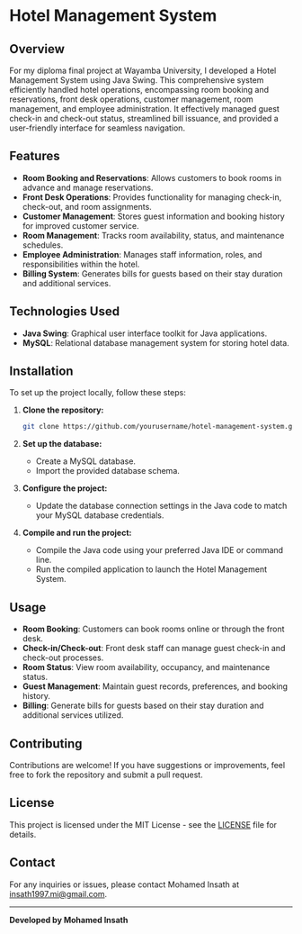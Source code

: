 # Hotel Management System

## Overview

For my diploma final project at Wayamba University, I developed a Hotel Management System using Java Swing. This comprehensive system efficiently handled hotel operations, encompassing room booking and reservations, front desk operations, customer management, room management, and employee administration. It effectively managed guest check-in and check-out status, streamlined bill issuance, and provided a user-friendly interface for seamless navigation.

## Features

- **Room Booking and Reservations**: Allows customers to book rooms in advance and manage reservations.
- **Front Desk Operations**: Provides functionality for managing check-in, check-out, and room assignments.
- **Customer Management**: Stores guest information and booking history for improved customer service.
- **Room Management**: Tracks room availability, status, and maintenance schedules.
- **Employee Administration**: Manages staff information, roles, and responsibilities within the hotel.
- **Billing System**: Generates bills for guests based on their stay duration and additional services.

## Technologies Used

- **Java Swing**: Graphical user interface toolkit for Java applications.
- **MySQL**: Relational database management system for storing hotel data.

## Installation

To set up the project locally, follow these steps:

1. **Clone the repository:**
    ```bash
    git clone https://github.com/yourusername/hotel-management-system.git
    ```

2. **Set up the database:**
   - Create a MySQL database.
   - Import the provided database schema.

3. **Configure the project:**
   - Update the database connection settings in the Java code to match your MySQL database credentials.

4. **Compile and run the project:**
   - Compile the Java code using your preferred Java IDE or command line.
   - Run the compiled application to launch the Hotel Management System.

## Usage

- **Room Booking**: Customers can book rooms online or through the front desk.
- **Check-in/Check-out**: Front desk staff can manage guest check-in and check-out processes.
- **Room Status**: View room availability, occupancy, and maintenance status.
- **Guest Management**: Maintain guest records, preferences, and booking history.
- **Billing**: Generate bills for guests based on their stay duration and additional services utilized.

## Contributing

Contributions are welcome! If you have suggestions or improvements, feel free to fork the repository and submit a pull request.

## License

This project is licensed under the MIT License - see the [LICENSE](LICENSE) file for details.

## Contact

For any inquiries or issues, please contact Mohamed Insath at [insath1997.mi@gmail.com](mailto:insath1997.mi@gmail.com).

---

**Developed by Mohamed Insath**
